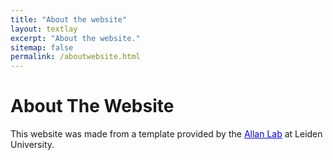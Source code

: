 ```yaml
---
title: "About the website"
layout: textlay
excerpt: "About the website."
sitemap: false
permalink: /aboutwebsite.html
---
```


# About The Website

This website was made from a template provided by the <a href="https://www.allanlab.org/aboutwebsite.html" style="color: blue;">Allan Lab</a> at Leiden University.




